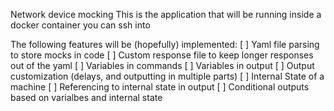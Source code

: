 Network device mocking
This is the application that will be running inside a docker container you can ssh into

The following features will be (hopefully) implemented:
    [ ] Yaml file parsing to store mocks in code
    [ ] Custom response file to keep longer responses out of the yaml
    [ ] Variables in commands
    [ ] Variables in output
    [ ] Output customization (delays, and outputting in multiple parts)
    [ ] Internal State of a machine
    [ ] Referencing to internal state in output
    [ ] Conditional outputs based on varialbes and internal state
